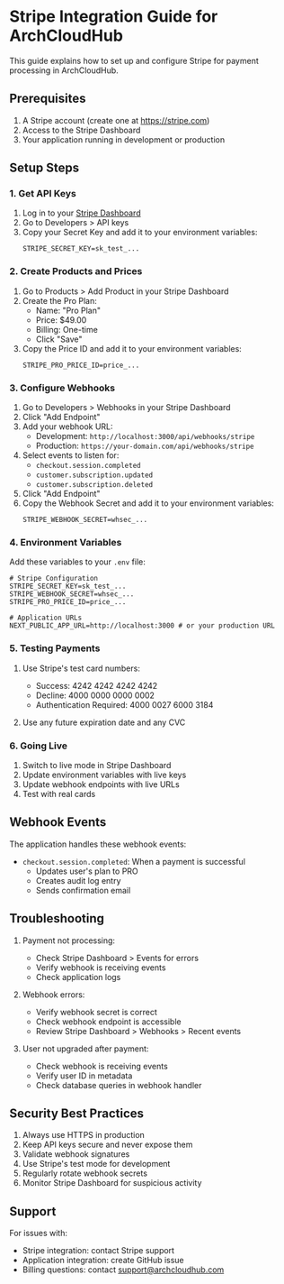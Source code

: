 # Stripe Integration Guide for ArchCloudHub

This guide explains how to set up and configure Stripe for payment processing in ArchCloudHub.

## Prerequisites

1. A Stripe account (create one at https://stripe.com)
2. Access to the Stripe Dashboard
3. Your application running in development or production

## Setup Steps

### 1. Get API Keys

1. Log in to your [Stripe Dashboard](https://dashboard.stripe.com)
2. Go to Developers > API keys
3. Copy your Secret Key and add it to your environment variables:
   ```
   STRIPE_SECRET_KEY=sk_test_...
   ```

### 2. Create Products and Prices

1. Go to Products > Add Product in your Stripe Dashboard
2. Create the Pro Plan:
   - Name: "Pro Plan"
   - Price: $49.00
   - Billing: One-time
   - Click "Save"
3. Copy the Price ID and add it to your environment variables:
   ```
   STRIPE_PRO_PRICE_ID=price_...
   ```

### 3. Configure Webhooks

1. Go to Developers > Webhooks in your Stripe Dashboard
2. Click "Add Endpoint"
3. Add your webhook URL:
   - Development: `http://localhost:3000/api/webhooks/stripe`
   - Production: `https://your-domain.com/api/webhooks/stripe`
4. Select events to listen for:
   - `checkout.session.completed`
   - `customer.subscription.updated`
   - `customer.subscription.deleted`
5. Click "Add Endpoint"
6. Copy the Webhook Secret and add it to your environment variables:
   ```
   STRIPE_WEBHOOK_SECRET=whsec_...
   ```

### 4. Environment Variables

Add these variables to your `.env` file:

```env
# Stripe Configuration
STRIPE_SECRET_KEY=sk_test_...
STRIPE_WEBHOOK_SECRET=whsec_...
STRIPE_PRO_PRICE_ID=price_...

# Application URLs
NEXT_PUBLIC_APP_URL=http://localhost:3000 # or your production URL
```

### 5. Testing Payments

1. Use Stripe's test card numbers:
   - Success: 4242 4242 4242 4242
   - Decline: 4000 0000 0000 0002
   - Authentication Required: 4000 0027 6000 3184

2. Use any future expiration date and any CVC

### 6. Going Live

1. Switch to live mode in Stripe Dashboard
2. Update environment variables with live keys
3. Update webhook endpoints with live URLs
4. Test with real cards

## Webhook Events

The application handles these webhook events:

- `checkout.session.completed`: When a payment is successful
  - Updates user's plan to PRO
  - Creates audit log entry
  - Sends confirmation email

## Troubleshooting

1. Payment not processing:
   - Check Stripe Dashboard > Events for errors
   - Verify webhook is receiving events
   - Check application logs

2. Webhook errors:
   - Verify webhook secret is correct
   - Check webhook endpoint is accessible
   - Review Stripe Dashboard > Webhooks > Recent events

3. User not upgraded after payment:
   - Check webhook is receiving events
   - Verify user ID in metadata
   - Check database queries in webhook handler

## Security Best Practices

1. Always use HTTPS in production
2. Keep API keys secure and never expose them
3. Validate webhook signatures
4. Use Stripe's test mode for development
5. Regularly rotate webhook secrets
6. Monitor Stripe Dashboard for suspicious activity

## Support

For issues with:
- Stripe integration: contact Stripe support
- Application integration: create GitHub issue
- Billing questions: contact support@archcloudhub.com